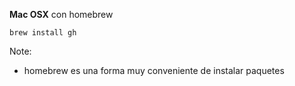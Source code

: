 **Mac OSX** con homebrew

```
brew install gh
```

Note:
- homebrew es una forma muy conveniente de instalar paquetes
